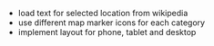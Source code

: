 - load text for selected location from wikipedia
- use different map marker icons for each category
- implement layout for phone, tablet and desktop

